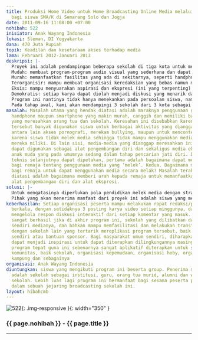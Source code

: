 ```yaml
---
title: Produksi Home Video untuk Home Broadcasting Online Media melalui Jejaring Sosial
  bagi siswa SMA/K di Semarang Solo dan Jogja
date: 2011-09-16 11:08:00 +07:00
nohibah: 522
inisiator: Anak Wayang Indonesia
lokasi: Sleman, DI Yogyakarta
dana: 470 Juta Rupiah
topik: Keadilan dan kesetaraan akses terhadap media
lama: Februari 2012-Januari 2013
deskripsi: |-
  Proyek ini adalah pendampingan beberapa sekolah di tiga kota untuk membangun stasiun televisi yang menyiarkan karya jurnalistik maupun karya video (format lain) buatan mereka sendiri melalui Jejaring Sosial Facebook dengan prinsip mudah, murah, terorganisir, demokratis dan eksis.
  Mudah: membuat program-program audio visual yang sederhana dan dapat dilakukan siapa saja.
  Murah: memanfaatkan fasilitas yang ada di sekitarnya, seperti handphone, Kamdig, Windows Movie Maker dsb.
  Terorganisir: mampu membuat organisasi keredaksian yang bebas namun menyadari konsekuensi atas pilihannya.
  Eksis: mampu menyuarakan aspirasi dan ekspresi (ini yang terpenting) kepada masyarakat luas.
  Demokratis: setiap karya dapat diolah menjadi diskusi yang menarik dan melibatkan lebih banyak lagi partisipasi publik.
  Program ini nantinya tidak hanya menekankan pada persoalan siswa, namun juga manjadi media bersama antara civitas akademika sekolah, karyawan, orang tua siswa hingga masyarakat di sekitar sekolah dan alumni, untuk membangun sinergitas dan promosi sekolah.
  Pada tahap awal, kami akan mendampingi 3 sekolah dari 3 kota sebagai simulasi dari project ini. Selanjutnya setelah dana dari project ini selesai kami berharap sekolah mampu melanjutkan program ini secara mandiri, dan kami menyediakan diri menjadi konsultan bagi sekolah atau komunitas lain yang tertarik mengadopsi program yang sederhana ini.
masalah: Masalah utama yang hendak diatasi adalah maraknya penggunaan gadget seperti
  handphone maupun smartphone yang makin murah, canggih dan memiliki banyak fitur
  yang meresahkan orang tua dan sekolah. Keresahan ini disebabkan karena fasilitas
  tersebut banyak digunakan siswa untuk berbagai aktivitas yang dianggap negatif,
  antara lain akses pornografi, merekam bullying, maupun untuk mencontek. Penyebabnya
  karena siswa tidak melek media sehingga tidak mampu menggunakan media canggih yang
  mereka miliki. Di lain sisi, media-media yang dianggap meresahkan ini sebetulnya
  dapat digunakan sebagai alat pengembangan diri dan sekaligus media ekspresi bagi
  anak muda yang pada umumnya sedang dalam tahap pencarian jati diri. Dari sini persoalan
  teknis selanjutnya dapat dipetakan, pertama adalah bagaimana dapat memberikan pengertian
  bagi remaja tentang penggunaan media yang ‘melek’. Kedua. Bagaimana menjadi patner
  bagi remaja untuk dapat menggunakan media secara melak? Masalah terakhir yang ingin
  diatasi adalah bagaimana memberi arah kepada remaja untuk memanfaatkan media sebagai
  alat pengembangan diri dan alat ekspresi.
solusi: |-
  Untuk mengatasinya diperlukan pola pendidikan melek media dengan strategi yang tepat bagi siswa, yaitu melalui sebuah kegiatan yang mengakomodir kebutuhan remaja yaitu ruang eksistensi, ruang ekspresi dan fasilitasi terhadap adrenalin. Program Home Broadcasting Online Media ini sangat tepat karena mampu mengakomodir ruang eksistensi siswa menjadi perhatian diantara peer group-nya, Ruang ekspresi hadir melalui kreatifitas dalam membuat program, dan adrenalin terolah melalui sistem pengorganisasian redaksi yang membutuhkan energy yang cukup besar. Program ini diharapkan dapat memberi nilai bagi diri remaja dan lingkungannya. Remaja juga diharapkan mendapat kepekaan social denagn belajar dari realita sosial di sekitarnya. Dalam hal kehidupan bermedia, peserta diharapkan mampu menggunakan dan mengendalikan media untuk dirinya dan lingkungannya, dan bukan dikendalikan oleh media. Remaja juga diharapkan mampu menilai media tidak sekedar menurut fungsi dan kegunaannya,namun manfaat apa yang dapat digunakan untuk pengembangan diri, ekspresi dan proses pencarian jatidiri yang positif.
  Pihak yang akan menerima manfaat dari proyek ini adalah siswa yang mengikuti program ini beserta group. Penerima manfaat lain adalah sekolah sebagai institusi, guru, orang tua murid, alumni dan warga sekitar sekolah. Lebih luas lagi program ini bermanfaat bagi sesama peserta program ini dalam sebuah jejaring broadcasting sekolah ini.
keberhasilan: Setiap organisasi peserta mampu melakukan rapat redaksi/program secara
  berkala, dengan setidaknya 3 posting karya video setiap minggunya, dan peserta mampu
  mengelola respon diskusi interaktif dari setiap komentar yang masuk. Program dianggap
  sangat berhasil jika di akhir program ini, sekolah yang dilibatkan dapat mengelola
  sendiri medianya, dan bahkan mampu memfasilitasi dan melakukan transfer pengetahuan
  dengan sekolah lain yang tertarik mereplikasi program tersebut, baik dengan biaya
  sendiri atau bantuan sponsor. Bagi masyarakat umum sendiri, diharapkan program ini
  dapat menjadi inspirasi untuk dapat diterapkan dilingkungannya masing-masing, mengingat
  program tepat guna ini sebenarnya sangat aplikatif diterapkan untuk semua jenis
  komunitas, baik sekolah, organisasi kepemudaan, organisasi hoby, organisasi massa,
  kampung dan sebagainya
organisasi: Anak Wayang Indonesia
diuntungkan: siswa yang mengikuti program ini beserta group. Penerima manfaat lain
  adalah sekolah sebagai institusi, guru, orang tua murid, alumni dan warga sekitar
  sekolah. Lebih luas lagi program ini bermanfaat bagi sesama peserta program ini
  dalam sebuah jejaring broadcasting sekolah ini.
layout: hibahcmb
---
```


![522](/static/img/hibahcmb/522.png){: .img-responsive }{: width="350" }

### {{ page.nohibah }} - {{ page.title }}

---
